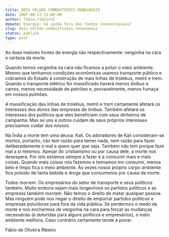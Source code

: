 ```yaml
---
title: DOIS VELHOS COMBUSTÍVEIS RENOVÁVEIS
date: 2007-08-13 21:00:00
author: fabio.ribeiro2
debate: Energia: há saída fora das fontes convencionais?
slug: dois-velhos-combustiveis-renovaveis
status: publish 
type: post
---
```


As duas maiores fontes de energia são respectivamente: vergonha na cara e certeza da morte.  

  

  

Quando temos vergonha na cara não ficamos a poluir o meio ambiente. Mesmo que tenhamos condições econômicas usamos transporte público e cobramos do Estado a construção de mais linhas de trolebus, metrô e trem. Quando o transporte elétrico for massificado haverá menos ônibus e carros, menos necessidade de petróleo e, provavelmente, menos fumaça em nossos pulmões.  

  

  

A massificação das linhas de trolebus, metrô e trem certamente afetará os interesses dos donos das empresas de ônibus. Também afetará os interesses dos políticos que eles beneficiam com seus dinheiros de campanha. Mas se uns e outros cuidam de seus próprios interesses precisamos cuidar dos nossos.   

  

  

Na Índia a morte tem uma deusa: Kali. Os adoradores de Kali consideram-se mortos, portanto, não tem razão para temer nada, nem razão para fazer deliberadamente o mal a quem quer que seja. Também não tem porque faze mal a si mesmos. Apesar do cristianismo ou por causa dele, a morte nos desespera. Por isto estamos sempre a fazer e a consumir mais e mais coisas. Quando mais coisas nós fazemos e teimamos em consumir, menos belo e limpo fica o meio ambiente. Às vezes nosso próprio corpo ambiente fica poluído de tanta bebida e droga que consumimos por causa da morte.  

  

  

Todos morrem. Os empresários do setor de transporte e seus políticos também. Muito embora sejam mais longevínios os partidos políticos e as empresas também morrem. Não temos o direito de matar qualquer pessoa. Mas ninguém pode nos negar o direito de empurrar partidos políticos e empresas poluidoras para fora da vida pública. Se perdermos o medo da morte e nos enchermos de vergonha na cara para forçar as mudanças necessárias (e doloridas para alguns políticos e empresários), o meio ambiente melhora. Caso contrário certamente tende a piorar.  

  

  

  

Fábio de Oliveira Ribeiro   

